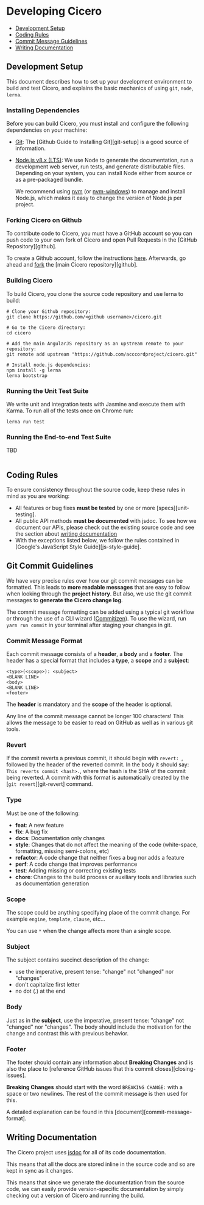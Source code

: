 # Developing Cicero

* [Development Setup](#setup)
* [Coding Rules](#rules)
* [Commit Message Guidelines](#commits)
* [Writing Documentation](#documentation)

## <a name="setup"> Development Setup

This document describes how to set up your development environment to build and test Cicero, and
explains the basic mechanics of using `git`, `node`, `lerna`.

### Installing Dependencies

Before you can build Cicero, you must install and configure the following dependencies on your
machine:

* [Git](http://git-scm.com/): The [Github Guide to
  Installing Git][git-setup] is a good source of information.

* [Node.js v8.x (LTS)](http://nodejs.org): We use Node to generate the documentation, run a
  development web server, run tests, and generate distributable files. Depending on your system,
  you can install Node either from source or as a pre-packaged bundle.

  We recommend using [nvm](https://github.com/creationix/nvm) (or
  [nvm-windows](https://github.com/coreybutler/nvm-windows))
  to manage and install Node.js, which makes it easy to change the version of Node.js per project.

### Forking Cicero on Github

To contribute code to Cicero, you must have a GitHub account so you can push code to your own
fork of Cicero and open Pull Requests in the [GitHub Repository][github].

To create a Github account, follow the instructions [here](https://github.com/signup/free).
Afterwards, go ahead and [fork](http://help.github.com/forking) the
[main Cicero repository][github].

### Building Cicero

To build Cicero, you clone the source code repository and use lerna to build:

```shell
# Clone your Github repository:
git clone https://github.com/<github username>/cicero.git

# Go to the Cicero directory:
cd cicero

# Add the main AngularJS repository as an upstream remote to your repository:
git remote add upstream "https://github.com/acccordproject/cicero.git"

# Install node.js dependencies:
npm install -g lerna
lerna bootstrap
```

### <a name="unit-tests"></a> Running the Unit Test Suite

We write unit and integration tests with Jasmine and execute them with Karma. To run all of the
tests once on Chrome run:

```shell
lerna run test
```

### <a name="e2e-tests"></a> Running the End-to-end Test Suite

TBD

```shell
```

## <a name="rules"></a> Coding Rules

To ensure consistency throughout the source code, keep these rules in mind as you are working:

* All features or bug fixes **must be tested** by one or more [specs][unit-testing].
* All public API methods **must be documented** with jsdoc. To see how we document our APIs, please check
  out the existing source code and see the section about [writing documentation](#documentation)
* With the exceptions listed below, we follow the rules contained in
  [Google's JavaScript Style Guide][js-style-guide].

## <a name="commits"></a> Git Commit Guidelines

We have very precise rules over how our git commit messages can be formatted.  This leads to **more
readable messages** that are easy to follow when looking through the **project history**.  But also,
we use the git commit messages to **generate the Cicero change log**.

The commit message formatting can be added using a typical git workflow or through the use of a CLI
wizard ([Commitizen](https://github.com/commitizen/cz-cli)). To use the wizard, run `yarn run commit`
in your terminal after staging your changes in git.

### Commit Message Format
Each commit message consists of a **header**, a **body** and a **footer**.  The header has a special
format that includes a **type**, a **scope** and a **subject**:

```
<type>(<scope>): <subject>
<BLANK LINE>
<body>
<BLANK LINE>
<footer>
```

The **header** is mandatory and the **scope** of the header is optional.

Any line of the commit message cannot be longer 100 characters! This allows the message to be easier
to read on GitHub as well as in various git tools.

### Revert
If the commit reverts a previous commit, it should begin with `revert: `, followed by the header
of the reverted commit.
In the body it should say: `This reverts commit <hash>.`, where the hash is the SHA of the commit
being reverted.
A commit with this format is automatically created by the [`git revert`][git-revert] command.

### Type
Must be one of the following:

* **feat**: A new feature
* **fix**: A bug fix
* **docs**: Documentation only changes
* **style**: Changes that do not affect the meaning of the code (white-space, formatting, missing
  semi-colons, etc)
* **refactor**: A code change that neither fixes a bug nor adds a feature
* **perf**: A code change that improves performance
* **test**: Adding missing or correcting existing tests
* **chore**: Changes to the build process or auxiliary tools and libraries such as documentation
  generation

### Scope
The scope could be anything specifying place of the commit change. For example `engine`,
`template`, `clause`, etc...

You can use `*` when the change affects more than a single scope.

### Subject
The subject contains succinct description of the change:

* use the imperative, present tense: "change" not "changed" nor "changes"
* don't capitalize first letter
* no dot (.) at the end

### Body
Just as in the **subject**, use the imperative, present tense: "change" not "changed" nor "changes".
The body should include the motivation for the change and contrast this with previous behavior.

### Footer
The footer should contain any information about **Breaking Changes** and is also the place to
[reference GitHub issues that this commit closes][closing-issues].

**Breaking Changes** should start with the word `BREAKING CHANGE:` with a space or two newlines.
The rest of the commit message is then used for this.

A detailed explanation can be found in this [document][commit-message-format].

## <a name="documentation"></a> Writing Documentation

The Cicero project uses [jsdoc](http://usejsdoc.org/) for all of its code
documentation.

This means that all the docs are stored inline in the source code and so are kept in sync as it
changes.

This means that since we generate the documentation from the source code, we can easily provide
version-specific documentation by simply checking out a version of Cicero and running the build.